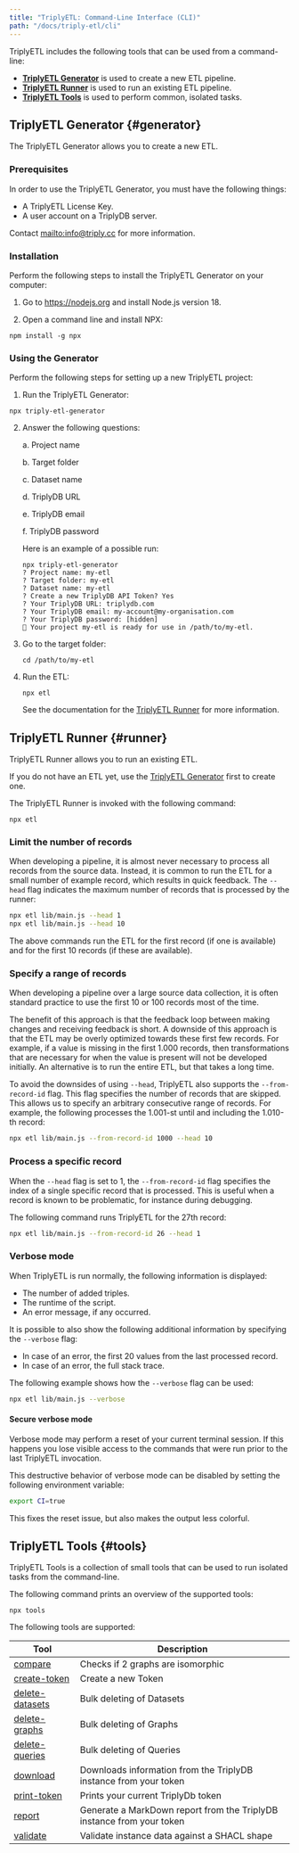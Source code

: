 ```yaml
---
title: "TriplyETL: Command-Line Interface (CLI)"
path: "/docs/triply-etl/cli"
---
```


TriplyETL includes the following tools that can be used from a command-line:

- [**TriplyETL Generator**](#generator) is used to create a new ETL pipeline.
- [**TriplyETL Runner**](#runner) is used to run an existing ETL pipeline.
- [**TriplyETL Tools**](#tools) is used to perform common, isolated tasks.

## TriplyETL Generator {#generator}

The TriplyETL Generator allows you to create a new ETL.

### Prerequisites

In order to use the TriplyETL Generator, you must have the following things:
- A TriplyETL License Key.
- A user account on a TriplyDB server.

Contact <mailto:info@triply.cc> for more information.

### Installation

Perform the following steps to install the TriplyETL Generator on your computer:

1. Go to <https://nodejs.org> and install Node.js version 18.

2. Open a command line and install NPX:

```
npm install -g npx
```

### Using the Generator

Perform the following steps for setting up a new TriplyETL project:

1. Run the TriplyETL Generator:

```
npx triply-etl-generator
```

2. Answer the following questions:

      a. Project name

      b. Target folder

      c. Dataset name

      d. TriplyDB URL

      e. TriplyDB email

      f. TriplyDB password

    Here is an example of a possible run:

    ```
    npx triply-etl-generator
    ? Project name: my-etl
    ? Target folder: my-etl
    ? Dataset name: my-etl
    ? Create a new TriplyDB API Token? Yes
    ? Your TriplyDB URL: triplydb.com
    ? Your TriplyDB email: my-account@my-organisation.com
    ? Your TriplyDB password: [hidden]
    🏁 Your project my-etl is ready for use in /path/to/my-etl.
    ```

3. Go to the target folder:

   ```
   cd /path/to/my-etl
   ```

4. Run the ETL:

   ```
   npx etl
   ```

   See the documentation for the [TriplyETL Runner](#runner) for more information.

<!--
### Other options

The TriplyETL Generator has the following options:

- `--dtap` Use a DTAP (Development, Test, Acceptance, Production) configuration for your TriplyETL project.
- `--help` Displays a help message.
- `--skip-git` Do not create a Git repository as part of creating the TriplyETL project.
- `--version` Displays the version number of the TriplyETL Generator.

By default, TriplyETL Generator asks you a couple of questions.  You can also specify the same information to the Generator up front, with the following flags:

- `--dataset` The name of the dataset that is created by the TriplyETL project.
- `--name` The name of the TriplyETL project.
- `--target` The folder on your computer where the TriplyETL project will be created.
- `--triplydb-token` An existing TriplyDB API Token.

In this tutorial you learn how to use the generic record representation that is used by TriplyETL.

This section gets you up and running with TriplyETL by setting up increasingly more complex pipelines.  These pipelines will use TriplyETL to connect data sources to an integrated linked data knowledge that is published in a TriplyDB instance.  Some of the documented steps are generic for setting up a modern TypeScript project, while others are specific for using TriplyETL.
-->

## TriplyETL Runner {#runner}

TriplyETL Runner allows you to run an existing ETL.

If you do not have an ETL yet, use the [TriplyETL Generator](#generator) first to create one.

The TriplyETL Runner is invoked with the following command:

```
npx etl
```

### Limit the number of records

When developing a pipeline, it is almost never necessary to process all records from the source data. Instead, it is common to run the ETL for a small number of example record, which results in quick feedback.  The `--head` flag indicates the maximum number of records that is processed by the runner:

```sh
npx etl lib/main.js --head 1
npx etl lib/main.js --head 10
```

The above commands run the ETL for the first record (if one is available) and for the first 10 records (if these are available).

### Specify a range of records

When developing a pipeline over a large source data collection, it is often standard practice to use the first 10 or 100 records most of the time.

The benefit of this approach is that the feedback loop between making changes and receiving feedback is short.  A downside of this approach is that the ETL may be overly optimized towards these first few records.  For example, if a value is missing in the first 1.000 records, then transformations that are necessary for when the value is present will not be developed initially.  An alternative is to run the entire ETL, but that takes a long time.

To avoid the downsides of using `--head`, TriplyETL also supports the `--from-record-id` flag.  This flag specifies the number of records that are skipped.  This allows us to specify an arbitrary consecutive range of records.  For example, the following processes the 1.001-st until and including the 1.010-th record:

```sh
npx etl lib/main.js --from-record-id 1000 --head 10
```

### Process a specific record

When the `--head` flag is set to 1, the `--from-record-id` flag specifies the index of a single specific record that is processed.  This is useful when a record is known to be problematic, for instance during debugging.

The following command runs TriplyETL for the 27th record:

```sh
npx etl lib/main.js --from-record-id 26 --head 1
```

### Verbose mode

When TriplyETL is run normally, the following information is displayed:

- The number of added triples.
- The runtime of the script.
- An error message, if any occurred.

It is possible to also show the following additional information by specifying the `--verbose` flag:

- In case of an error, the first 20 values from the last processed record.
- In case of an error, the full stack trace.

The following example shows how the `--verbose` flag can be used:

```sh
npx etl lib/main.js --verbose
```

#### Secure verbose mode

Verbose mode may perform a reset of your current terminal session.  If this happens you lose visible access to the commands that were run prior to the last TriplyETL invocation.

This destructive behavior of verbose mode can be disabled by setting the following environment variable:

```sh
export CI=true
```

This fixes the reset issue, but also makes the output less colorful.

## TriplyETL Tools {#tools}

TriplyETL Tools is a collection of small tools that can be used to run isolated tasks from the command-line.

The following command prints an overview of the supported tools:

```
npx tools
```

The following tools are supported:

| Tool | Description |
| --- | --- |
| [compare](#tool-compare) | Checks if 2 graphs are isomorphic |
| [create-token](#tool-create-token) | Create a new Token |
| [delete-datasets](#tool-delete-datasets) | Bulk deleting of Datasets |
| [delete-graphs](#tool-delete-graphs) | Bulk deleting of Graphs |
| [delete-queries](#tool-delete-queries) | Bulk deleting of Queries |
| [download](#tool-download) | Downloads information from the TriplyDB instance from your token |
| [print-token](#tool-print-token) | Prints your current TriplyDb token |
| [report](#tool-report) | Generate a MarkDown report from the TriplyDB instance from your token |
| [validate](#tool-validate) | Validate instance data against a SHACL shape |
